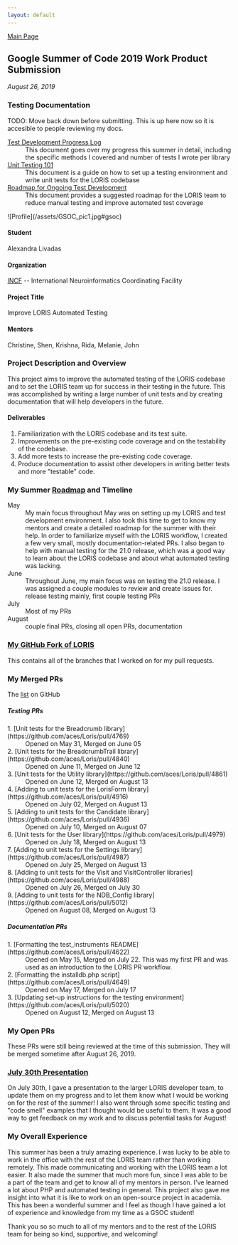 ```yaml
---
layout: default
---
```


[Main Page](https://alexandralivadas.github.io/)

## Google Summer of Code 2019 Work Product Submission
_August 26, 2019_

### Testing Documentation
TODO: Move back down before submitting. This is up here now so it is accesible to people reviewing my docs. 

<dl>
<dt>
<a href="https://docs.google.com/document/d/1oNBvuH1UjeJSJ3N5b360oJTBsfNTtfUdjACOKXPqniY/edit?usp=sharing">Test Development Progress Log</a>
</dt>
<dd>This document goes over my progress this summer in detail, including the specific methods I covered and number of tests I wrote per library</dd>
<dt>
<a href="https://docs.google.com/document/d/1nea2xHeMR8GtDZyPT4NU8XjQjJtR5_XLdjWwRyW1lmY/edit?usp=sharing">Unit Testing 101</a>
</dt>
<dd>This document is a guide on how to set up a testing environment and write unit tests for the LORIS codebase</dd>
<dt>
<a href="https://docs.google.com/document/d/1h9s2D45ab6maXuPSQtOHstmcAPc2SF2eekFALKyd9Ug/edit?usp=sharing">Roadmap for Ongoing Test Development</a>
</dt>
<dd>This document provides a suggested roadmap for the LORIS team to reduce manual testing and improve automated test coverage</dd>
</dl>
![Profile](/assets/GSOC_pic1.jpg#gsoc)

#### Student
Alexandra Livadas

#### Organization
[INCF](https:www.incf.org/) -- International Neuroinformatics Coordinating Facility

#### Project Title
Improve LORIS Automated Testing

#### Mentors
Christine, Shen, Krishna, Rida, Melanie, John

### Project Description and Overview

This project aims to improve the automated testing of the LORIS codebase and to set the LORIS team up for success in their testing in the future. This was accomplished by writing a large number of unit tests and by creating documentation that will help developers in the future. 

#### Deliverables
1. Familiarization with the LORIS codebase and its test suite.
2. Improvements on the pre-existing code coverage and on the testability of the codebase. 
3. Add more tests to increase the pre-existing code coverage.
4. Produce documentation to assist other developers in writing better tests and more "testable" code.

### My Summer [Roadmap](https://docs.google.com/document/d/1T117SL0DfWE7x0mGoMm2MvP7T2UFudPR7IzSGNza3MM/edit?usp=sharing) and Timeline
<dl>
<dt>May</dt>
<dd>My main focus throughout May was on setting up my LORIS and test development environment. I also took this time to get to know my mentors and create a detailed roadmap for the summer with their help. In order to familiarize myself with the LORIS workflow, I created a few very small, mostly documentation-related PRs. I also began to help with manual testing for the 21.0 release, which was a good way to learn about the LORIS codebase and about what automated testing was lacking.</dd>
<dt>June</dt>
<dd>Throughout June, my main focus was on testing the 21.0 release. I was assigned a couple modules to review and create issues for. release testing mainly, first couple testing PRs</dd>
<dt>July</dt>
<dd>Most of my PRs</dd>
<dt>August</dt>
<dd>couple final PRs, closing all open PRs, documentation</dd>
</dl>

### [My GitHub Fork of LORIS](https://github.com/AlexandraLivadas/Loris)
This contains all of the branches that I worked on for my pull requests. 

### My Merged PRs
The [list](https://github.com/aces/Loris/pulls?utf8=%E2%9C%93&q=is%3Apr+author%3AAlexandraLivadas+is%3Amerged+) on GitHub

##### Testing PRs
<dl>
<dt>1. [Unit tests for the Breadcrumb library](https://github.com/aces/Loris/pull/4769)</dt>
<dd>Opened on May 31, Merged on June 05</dd>
<dt>2. [Unit tests for the BreadcrumbTrail library](https://github.com/aces/Loris/pull/4840)</dt>
<dd>Opened on June 11, Merged on June 12</dd>
<dt>3. [Unit tests for the Utility library](https://github.com/aces/Loris/pull/4861)</dt>
<dd>Opened on June 12, Merged on August 13</dd>
<dt>4. [Adding to unit tests for the LorisForm library](https://github.com/aces/Loris/pull/4916)</dt>
<dd>Opened on July 02, Merged on August 13</dd>
<dt>5. [Adding to unit tests for the Candidate library](https://github.com/aces/Loris/pull/4936)</dt>
<dd>Opened on July 10, Merged on August 07</dd>
<dt>6. [Unit tests for the User library](https://github.com/aces/Loris/pull/4979)</dt>
<dd>Opened on July 18, Merged on August 13</dd>
<dt>7. [Adding to unit tests for the Settings library](https://github.com/aces/Loris/pull/4987)</dt>
<dd>Opened on July 25, Merged on August 13</dd>
<dt>8. [Adding to unit tests for the Visit and VisitController libraries](https://github.com/aces/Loris/pull/4988)</dt>
<dd>Opened on July 26, Merged on July 30</dd>
<dt>9. [Adding to unit tests for the NDB_Config library](https://github.com/aces/Loris/pull/5012)</dt>
<dd>Opened on August 08, Merged on August 13
</dl>

##### Documentation PRs
<dl>
<dt>1. [Formatting the test_instruments README](https://github.com/aces/Loris/pull/4622)</dt>
<dd>Opened on May 15, Merged on July 22. This was my first PR and was used as an introduction to the LORIS PR workflow.</dd>
<dt>2. [Formatting the installdb.php script](https://github.com/aces/Loris/pull/4649)</dt>
<dd>Opened on May 17, Merged on July 17</dd>
<dt>3. [Updating set-up instructions for the testing environment](https://github.com/aces/Loris/pull/5020)</dt>
<dd>Opened on August 12, Merged on August 13</dd>
</dl>

### My Open PRs
These PRs were still being reviewed at the time of this submission. They will be merged sometime after August 26, 2019. 

### [July 30th Presentation](/assets/GSOC_Presentation.pdf)
On July 30th, I gave a presentation to the larger LORIS developer team, to update them on my progress and to let them know what I would be working on for the rest of the summer! I also went through some specific testing and "code smell" examples that I thought would be useful to them. It was a good way to get feedback on my work and to discuss potential tasks for August!

### My Overall Experience

This summer has been a truly amazing experience. I was lucky to be able to work in the office with the rest of the LORIS team rather than working remotely. This made communicating and working with the LORIS team a lot easier. It also made the summer that much more fun, since I was able to be a part of the team and get to know all of my mentors in person. I've learned a lot about PHP and automated testing in general. This project also gave me insight into what it is like to work on an open-source project in academia. This has been a wonderful summer and I feel as though I have gained a lot of experience and knowledge from my time as a GSOC student! 

Thank you so so much to all of my mentors and to the rest of the LORIS team for being so kind, supportive, and welcoming! 
